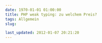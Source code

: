 ```yaml
---
date: 1970-01-01 01:00:00
title: PHP weak typing: zu welchem Preis?
tags: Allgemein
slug: 

last_updated: 2012-01-07 20:21:20
---
```


